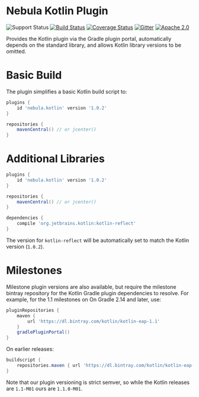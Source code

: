 # Nebula Kotlin Plugin

![Support Status](https://img.shields.io/badge/nebula-supported-brightgreen.svg)
[![Build Status](https://travis-ci.org/nebula-plugins/nebula-kotlin-plugin.svg?branch=master)](https://travis-ci.org/nebula-plugins/nebula-kotlin-plugin)
[![Coverage Status](https://coveralls.io/repos/nebula-plugins/nebula-kotlin-plugin/badge.svg?branch=master&service=github)](https://coveralls.io/github/nebula-plugins/nebula-kotlin-plugin?branch=master)
[![Gitter](https://badges.gitter.im/Join%20Chat.svg)](https://gitter.im/nebula-plugins/nebula-kotlin-plugin?utm_source=badgeutm_medium=badgeutm_campaign=pr-badge)
[![Apache 2.0](https://img.shields.io/github/license/nebula-plugins/nebula-kotlin-plugin.svg)](http://www.apache.org/licenses/LICENSE-2.0)

Provides the Kotlin plugin via the Gradle plugin portal, automatically depends on the standard library, and allows Kotlin library versions to be omitted.

# Basic Build

The plugin simplifies a basic Kotlin build script to:

```groovy
plugins {
    id 'nebula.kotlin' version '1.0.2'
} 

repositories {
    mavenCentral() // or jcenter()
}
```

# Additional Libraries

```groovy
plugins {
    id 'nebula.kotlin' version '1.0.2'
}

repositories {
    mavenCentral() // or jcenter()
}

dependencies {
    compile 'org.jetbrains.kotlin:kotlin-reflect'
}
```

The version for `kotlin-reflect` will be automatically set to match the Kotlin version (`1.0.2`).

# Milestones

Milestone plugin versions are also available, but require the milestone bintray repository for the Kotlin Gradle plugin dependencies to resolve. For example, for the 1.1 milestones on On Gradle 2.14 and later, use:

```groovy
pluginRepositories {
    maven {
        url 'https://dl.bintray.com/kotlin/kotlin-eap-1.1'
    }
    gradlePluginPortal()
}
```

On earlier releases:

```groovy
buildscript {
    repositories.maven { url 'https://dl.bintray.com/kotlin/kotlin-eap-1.1' }
}
```

Note that our plugin versioning is strict semver, so while the Kotlin releases are `1.1-M01` ours are `1.1.0-M01`.
